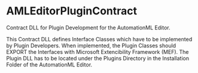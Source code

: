 AMLEditorPluginContract
=======================

Contract DLL for Plugin Development for the AutomationML Editor.

This Contract DLL defines Interface Classes which have to be implemented by Plugin Developers. 
When implemented, the Plugin Classes should EXPORT the Interfaces with Microsoft Extencibility Framework (MEF).
The Plugin DLL has to be located under the Plugins Directory in the Installation Folder of the AutomationML Editor.
